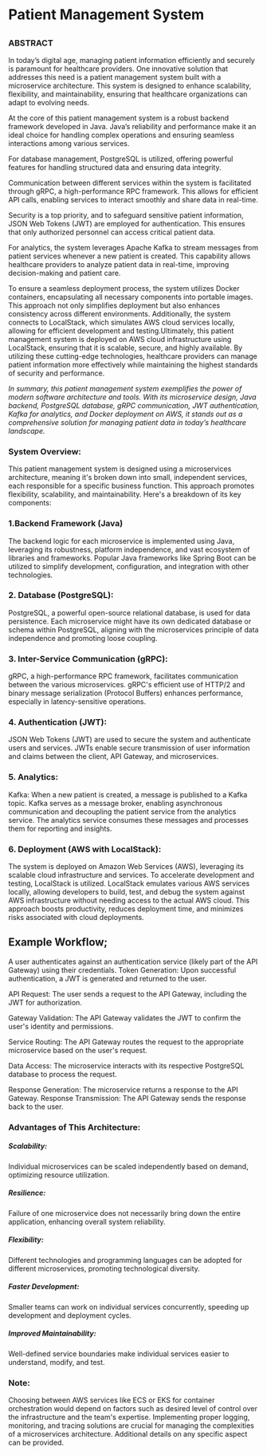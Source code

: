 # Patient Management System

##

### ABSTRACT

In today’s digital age, managing patient information efficiently and securely is paramount for healthcare providers. One innovative solution that addresses this need is a patient management system built with a microservice architecture. This system is designed to enhance scalability, flexibility, and maintainability, ensuring that healthcare organizations can adapt to evolving needs.

At the core of this patient management system is a robust backend framework developed in Java. Java’s reliability and performance make it an ideal choice for handling complex operations and ensuring seamless interactions among various services.

 For database management, PostgreSQL is utilized, offering powerful features for handling structured data and ensuring data integrity.

Communication between different services within the system is facilitated through gRPC, a high-performance RPC framework. This allows for efficient API calls, enabling services to interact smoothly and share data in real-time.

 Security is a top priority, and to safeguard sensitive patient information, JSON Web Tokens (JWT) are employed for authentication. This ensures that only authorized personnel can access critical patient data.

For analytics, the system leverages Apache Kafka to stream messages from patient services whenever a new patient is created. This capability allows healthcare providers to analyze patient data in real-time, improving decision-making and patient care.

To ensure a seamless deployment process, the system utilizes Docker containers, encapsulating all necessary components into portable images. This approach not only simplifies deployment but also enhances consistency across different environments. Additionally, the system connects to LocalStack, which simulates AWS cloud services locally, allowing for efficient development and testing.Ultimately, this patient management system is deployed on AWS cloud infrastructure using LocalStack, ensuring that it is scalable, secure, and highly available. By utilizing these cutting-edge technologies, healthcare providers can manage patient information more effectively while maintaining the highest standards of security and performance.

*In summary, this patient management system exemplifies the power of modern software architecture and tools. With its microservice design, Java backend, PostgreSQL database, gRPC communication, JWT authentication, Kafka for analytics, and Docker deployment on AWS, it stands out as a comprehensive solution for managing patient data in today’s healthcare landscape.*

### System Overview:

This patient management system is designed using a microservices architecture, meaning it's broken down into small, independent services, each responsible for a specific business function. This approach promotes flexibility, scalability, and maintainability. Here's a breakdown of its key components: 

### 1.Backend Framework (Java)

The backend logic for each microservice is implemented using Java, leveraging its robustness, platform independence, and vast ecosystem of libraries and frameworks.
Popular Java frameworks like Spring Boot can be utilized to simplify development, configuration, and integration with other technologies. 

### 2. Database (PostgreSQL):

PostgreSQL, a powerful open-source relational database, is used for data persistence.
Each microservice might have its own dedicated database or schema within PostgreSQL, aligning with the microservices principle of data independence and promoting loose coupling. 

### 3. Inter-Service Communication (gRPC):

gRPC, a high-performance RPC framework, facilitates communication between the various microservices.
gRPC's efficient use of HTTP/2 and binary message serialization (Protocol Buffers) enhances performance, especially in latency-sensitive operations. 

### 4. Authentication (JWT):

JSON Web Tokens (JWT) are used to secure the system and authenticate users and services.
JWTs enable secure transmission of user information and claims between the client, API Gateway, and microservices. 

### 5. Analytics:

Kafka: When a new patient is created, a message is published to a Kafka topic. Kafka serves as a message broker, enabling asynchronous communication and decoupling the patient service from the analytics service. The analytics service consumes these messages and processes them for reporting and insights.

### 6. Deployment (AWS with LocalStack):

The system is deployed on Amazon Web Services (AWS), leveraging its scalable cloud infrastructure and services.
To accelerate development and testing, LocalStack is utilized.
LocalStack emulates various AWS services locally, allowing developers to build, test, and debug the system against AWS infrastructure without needing access to the actual AWS cloud.
This approach boosts productivity, reduces deployment time, and minimizes risks associated with cloud deployments.

## Example Workflow;

 A user authenticates against an authentication service (likely part of the API Gateway) using their credentials.
Token Generation: Upon successful authentication, a JWT is generated and returned to the user.

API Request: The user sends a request to the API Gateway, including the JWT for authorization.

Gateway Validation: The API Gateway validates the JWT to confirm the user's identity and permissions.

Service Routing: The API Gateway routes the request to the appropriate microservice based on the user's request.

Data Access: The microservice interacts with its respective PostgreSQL database to process the request.

Response Generation: The microservice returns a response to the API Gateway.
Response Transmission: The API Gateway sends the response back to the user. 

### Advantages of This Architecture:

####

##### Scalability:

 Individual microservices can be scaled independently based on demand, optimizing resource utilization.

#####  Resilience: 

Failure of one microservice does not necessarily bring down the entire application, enhancing overall system reliability.

##### Flexibility: 

Different technologies and programming languages can be adopted for different microservices, promoting technological diversity.

#####  Faster Development: 

Smaller teams can work on individual services concurrently, speeding up development and deployment cycles.

##### Improved Maintainability: 

Well-defined service boundaries make individual services easier to understand, modify, and test.


### Note:
Choosing between AWS services like ECS or EKS for container orchestration would depend on factors such as desired level of control over the infrastructure and the team's expertise.
Implementing proper logging, monitoring, and tracing solutions are crucial for managing the complexities of a microservices architecture. 
Additional details on any specific aspect can be provided.
